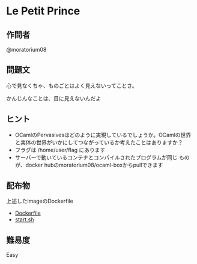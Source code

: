 # Le Petit Prince

## 作問者

@moratorium08

## 問題文

心で見なくちゃ、ものごとはよく見えないってことさ。

かんじんなことは、目に見えないんだよ

## ヒント

* OCamlのPervasivesはどのように実現しているでしょうか。OCamlの世界と実体の世界がいかにしてつながっているか考えたことはありますか？
* フラグは /home/user/flag にあります
* サーバーで動いているコンテナとコンパイルされたプログラムが同じ
 ものが、docker hubのmoratorium08/ocaml-boxからpullできます

## 配布物

上述したimageのDockerfile

* [Dockerfile](ocaml-box/Dockerfile)
* [start.sh](build/start.sh)


## 難易度

Easy
